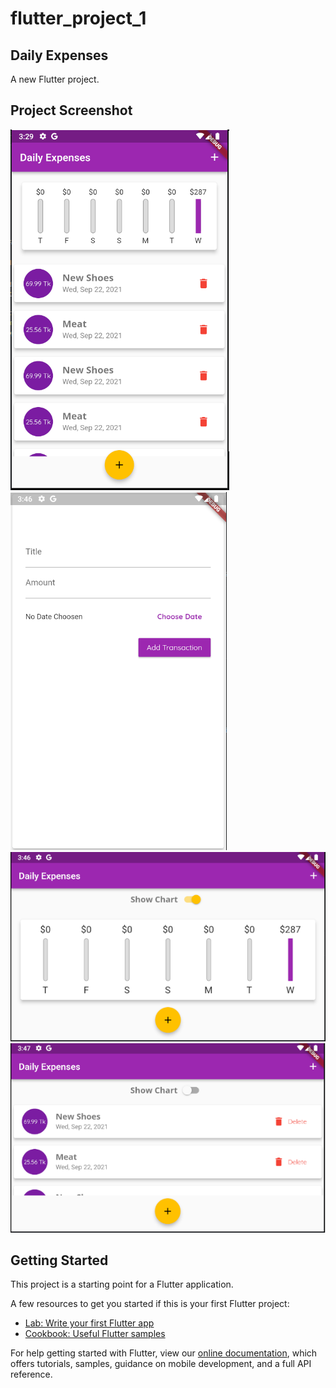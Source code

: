 # flutter_project_1
## Daily Expenses

A new Flutter project.

## Project Screenshot
![Main Page](https://raw.githubusercontent.com/ZRShamim/Stats_preview_card_component/main/MainPage.PNG)
![Add new transaction page](https://raw.githubusercontent.com/ZRShamim/Flutter_Project-1/main/AddNewTxPage.PNG)
![Portrait 1](https://raw.githubusercontent.com/ZRShamim/Flutter_Project-1/main/Portrait1.PNG)
![Portrait 2](https://raw.githubusercontent.com/ZRShamim/Flutter_Project-1/main/Portrait2.PNG)

## Getting Started

This project is a starting point for a Flutter application.

A few resources to get you started if this is your first Flutter project:

- [Lab: Write your first Flutter app](https://flutter.dev/docs/get-started/codelab)
- [Cookbook: Useful Flutter samples](https://flutter.dev/docs/cookbook)

For help getting started with Flutter, view our
[online documentation](https://flutter.dev/docs), which offers tutorials,
samples, guidance on mobile development, and a full API reference.
